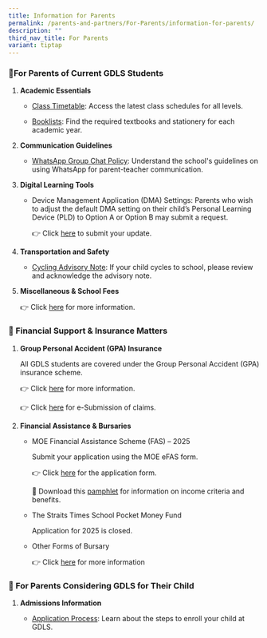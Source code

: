 ```yaml
---
title: Information for Parents
permalink: /parents-and-partners/For-Parents/information-for-parents/
description: ""
third_nav_title: For Parents
variant: tiptap
---
```

<h3>🏫For Parents of Current GDLS Students</h3>
<p></p>
<ol data-tight="true" class="tight">
<li>
<p><strong>Academic Essentials</strong>
</p>
<ul data-tight="true" class="tight">
<li>
<p><a href="/student-admin-services/students/class-timetable/" rel="noopener nofollow" target="_blank">Class Timetable</a>:
Access the latest class schedules for all levels.</p>
</li>
<li>
<p><a href="/student-admin-services/students/booklists/" rel="noopener nofollow" target="_blank">Booklists</a>:
Find the required textbooks and stationery for each academic year.</p>
</li>
</ul>
</li>
<li>
<p><strong>Communication Guidelines</strong>
</p>
<ul data-tight="true" class="tight">
<li>
<p><a href="/files/Guidelines-on-WhatsApp-group-chats.pdf" rel="noopener nofollow" target="_blank">WhatsApp Group Chat Policy</a>:
Understand the school's guidelines on using WhatsApp for parent-teacher
communication.</p>
</li>
</ul>
</li>
<li>
<p><strong>Digital Learning Tools</strong>
</p>
<ul data-tight="true" class="tight">
<li>
<p>Device Management Application (DMA) Settings: Parents who wish to adjust
the default DMA setting on their child’s Personal Learning Device (PLD)
to Option A or Option B may submit a request.</p>
<p>👉 Click <a href="https://go.gov.sg/gdlss-dma-request" rel="noopener nofollow" target="_blank">here</a> to
submit your update.</p>
</li>
</ul>
</li>
<li>
<p><strong>Transportation and Safety</strong>
</p>
<ul data-tight="true" class="tight">
<li>
<p><a href="https://form.gov.sg/61c2b2fb1dd3cd0013b089e1" rel="noopener nofollow" target="_blank">Cycling Advisory Note</a>:
If your child cycles to school, please review and acknowledge the advisory
note.</p>
<p></p>
</li>
</ul>
</li>
<li>
<p><strong>Miscellaneous &amp; School Fees</strong>
</p>
<p>👉 Click <a href="/student-admin-services/administration/financial-assistance-bursary/" rel="noopener nofollow" target="_blank">here</a> for
more information.</p>
</li>
</ol>
<h3>💼 Financial Support &amp; Insurance Matters</h3>
<ol data-tight="true" class="tight">
<li>
<p><strong>Group Personal Accident (GPA) Insurance</strong>
</p>
<p>All GDLS students are covered under the Group Personal Accident (GPA)
insurance scheme.</p>
<p>👉 Click <a href="/files/Product_Fact_Sheet__Year_2025_.pdf" rel="noopener nofollow" target="_blank">here</a> for
more information.</p>
<p>👉 Click <a href="/files/Product_Fact_Sheet__Year_2025_.pdf" rel="noopener nofollow" target="_blank">here</a> for
e-Submission of claims.</p>
<p></p>
</li>
<li>
<p><strong>Financial Assistance &amp; Bursaries</strong>
</p>
<ul data-tight="true" class="tight">
<li>
<p>MOE Financial Assistance Scheme (FAS) – 2025</p>
<p>Submit your application using the MOE eFAS form.</p>
<p>👉 Click <a href="https://go.gov.sg/moe-efas" rel="noopener nofollow" target="_blank">here</a> for
the application form.</p>
<p>📄 Download this <a href="/files/Document_4a_MOE_FAS_pamphlet__EL_.pdf" rel="noopener nofollow" target="_blank">pamphlet</a> for
information on income criteria and benefits.</p>
<p></p>
</li>
<li>
<p>The Straits Times School Pocket Money Fund</p>
<p>Application for 2025 is closed.</p>
<p></p>
</li>
<li>
<p>Other Forms of Bursary</p>
<p>👉 Click <a href="/student-admin-services/administration/other-forms-of-subsidy/" rel="noopener nofollow" target="_blank">here</a> for
more information</p>
</li>
</ul>
</li>
</ol>
<h3>🏫 For Parents Considering GDLS for Their Child</h3>
<ol data-tight="true" class="tight">
<li>
<p><strong>Admissions Information</strong>
</p>
<ul data-tight="true" class="tight">
<li>
<p><a href="https://go.gov.sg/gdss-application-for-admission" rel="noopener nofollow" target="_blank">Application Process</a>:
Learn about the steps to enroll your child at GDLS.</p>
</li>
</ul>
<p></p>
<p>
<br>
</p>
</li>
</ol>
<p>
<br>
</p>
<p></p>